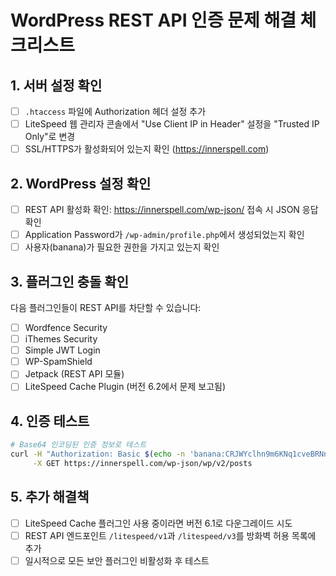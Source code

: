 # WordPress REST API 인증 문제 해결 체크리스트

## 1. 서버 설정 확인
- [ ] `.htaccess` 파일에 Authorization 헤더 설정 추가
- [ ] LiteSpeed 웹 관리자 콘솔에서 "Use Client IP in Header" 설정을 "Trusted IP Only"로 변경
- [ ] SSL/HTTPS가 활성화되어 있는지 확인 (https://innerspell.com)

## 2. WordPress 설정 확인
- [ ] REST API 활성화 확인: https://innerspell.com/wp-json/ 접속 시 JSON 응답 확인
- [ ] Application Password가 `/wp-admin/profile.php`에서 생성되었는지 확인
- [ ] 사용자(banana)가 필요한 권한을 가지고 있는지 확인

## 3. 플러그인 충돌 확인
다음 플러그인들이 REST API를 차단할 수 있습니다:
- [ ] Wordfence Security
- [ ] iThemes Security
- [ ] Simple JWT Login
- [ ] WP-SpamShield
- [ ] Jetpack (REST API 모듈)
- [ ] LiteSpeed Cache Plugin (버전 6.2에서 문제 보고됨)

## 4. 인증 테스트
```bash
# Base64 인코딩된 인증 정보로 테스트
curl -H "Authorization: Basic $(echo -n 'banana:CRJWYclhn9m6KNq1cveBRNnV' | base64)" \
     -X GET https://innerspell.com/wp-json/wp/v2/posts
```

## 5. 추가 해결책
- [ ] LiteSpeed Cache 플러그인 사용 중이라면 버전 6.1로 다운그레이드 시도
- [ ] REST API 엔드포인트 `/litespeed/v1`과 `/litespeed/v3`를 방화벽 허용 목록에 추가
- [ ] 일시적으로 모든 보안 플러그인 비활성화 후 테스트